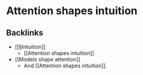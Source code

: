 # Attention shapes intuition

## Backlinks
* [[§Intuition]]
	* [[Attention shapes intuition]]
* [[Models shape attention]]
	* And [[Attention shapes intuition]].

<!-- {BearID:A923BF98-7858-4614-93ED-37040C6139CE-17399-00000196A2F14BA1} -->
